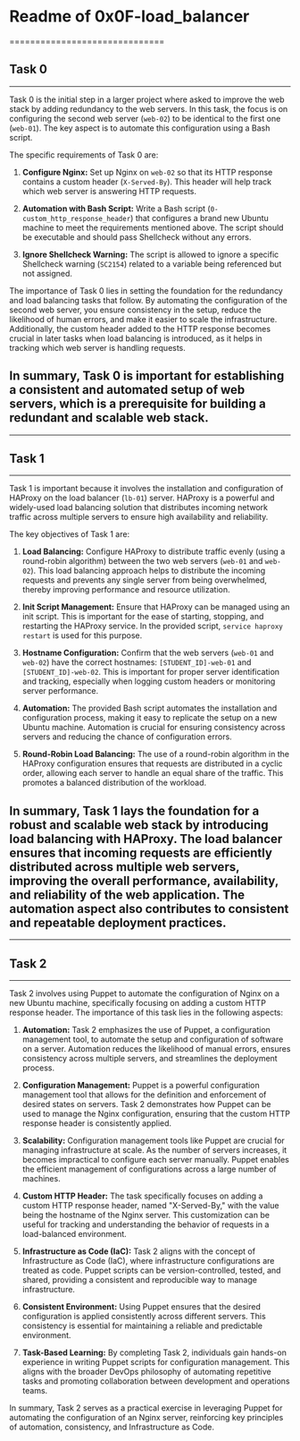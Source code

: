 # Readme of 0x0F-load_balancer
==============================

## Task 0
---
Task 0 is the initial step in a larger project where asked to improve the web stack by adding redundancy to the web servers. In this task, the focus is on configuring the second web server (`web-02`) to be identical to the first one (`web-01`). The key aspect is to automate this configuration using a Bash script.

The specific requirements of Task 0 are:

1. **Configure Nginx:** Set up Nginx on `web-02` so that its HTTP response contains a custom header (`X-Served-By`). This header will help track which web server is answering HTTP requests.

2. **Automation with Bash Script:** Write a Bash script (`0-custom_http_response_header`) that configures a brand new Ubuntu machine to meet the requirements mentioned above. The script should be executable and should pass Shellcheck without any errors.

3. **Ignore Shellcheck Warning:** The script is allowed to ignore a specific Shellcheck warning (`SC2154`) related to a variable being referenced but not assigned.

The importance of Task 0 lies in setting the foundation for the redundancy and load balancing tasks that follow. By automating the configuration of the second web server, you ensure consistency in the setup, reduce the likelihood of human errors, and make it easier to scale the infrastructure. Additionally, the custom header added to the HTTP response becomes crucial in later tasks when load balancing is introduced, as it helps in tracking which web server is handling requests.

In summary, Task 0 is important for establishing a consistent and automated setup of web servers, which is a prerequisite for building a redundant and scalable web stack.
---

---
## Task 1
---
Task 1 is important because it involves the installation and configuration of HAProxy on the load balancer (`lb-01`) server. HAProxy is a powerful and widely-used load balancing solution that distributes incoming network traffic across multiple servers to ensure high availability and reliability.

The key objectives of Task 1 are:

1. **Load Balancing:** Configure HAProxy to distribute traffic evenly (using a round-robin algorithm) between the two web servers (`web-01` and `web-02`). This load balancing approach helps to distribute the incoming requests and prevents any single server from being overwhelmed, thereby improving performance and resource utilization.

2. **Init Script Management:** Ensure that HAProxy can be managed using an init script. This is important for the ease of starting, stopping, and restarting the HAProxy service. In the provided script, `service haproxy restart` is used for this purpose.

3. **Hostname Configuration:** Confirm that the web servers (`web-01` and `web-02`) have the correct hostnames: `[STUDENT_ID]-web-01` and `[STUDENT_ID]-web-02`. This is important for proper server identification and tracking, especially when logging custom headers or monitoring server performance.

4. **Automation:** The provided Bash script automates the installation and configuration process, making it easy to replicate the setup on a new Ubuntu machine. Automation is crucial for ensuring consistency across servers and reducing the chance of configuration errors.

5. **Round-Robin Load Balancing:** The use of a round-robin algorithm in the HAProxy configuration ensures that requests are distributed in a cyclic order, allowing each server to handle an equal share of the traffic. This promotes a balanced distribution of the workload.

In summary, Task 1 lays the foundation for a robust and scalable web stack by introducing load balancing with HAProxy. The load balancer ensures that incoming requests are efficiently distributed across multiple web servers, improving the overall performance, availability, and reliability of the web application. The automation aspect also contributes to consistent and repeatable deployment practices.
---

---
## Task 2
---
Task 2 involves using Puppet to automate the configuration of Nginx on a new Ubuntu machine, specifically focusing on adding a custom HTTP response header. The importance of this task lies in the following aspects:

1. **Automation:**
   Task 2 emphasizes the use of Puppet, a configuration management tool, to automate the setup and configuration of software on a server. Automation reduces the likelihood of manual errors, ensures consistency across multiple servers, and streamlines the deployment process.

2. **Configuration Management:**
   Puppet is a powerful configuration management tool that allows for the definition and enforcement of desired states on servers. Task 2 demonstrates how Puppet can be used to manage the Nginx configuration, ensuring that the custom HTTP response header is consistently applied.

3. **Scalability:**
   Configuration management tools like Puppet are crucial for managing infrastructure at scale. As the number of servers increases, it becomes impractical to configure each server manually. Puppet enables the efficient management of configurations across a large number of machines.

4. **Custom HTTP Header:**
   The task specifically focuses on adding a custom HTTP response header, named "X-Served-By," with the value being the hostname of the Nginx server. This customization can be useful for tracking and understanding the behavior of requests in a load-balanced environment.

5. **Infrastructure as Code (IaC):**
   Task 2 aligns with the concept of Infrastructure as Code (IaC), where infrastructure configurations are treated as code. Puppet scripts can be version-controlled, tested, and shared, providing a consistent and reproducible way to manage infrastructure.

6. **Consistent Environment:**
   Using Puppet ensures that the desired configuration is applied consistently across different servers. This consistency is essential for maintaining a reliable and predictable environment.

7. **Task-Based Learning:**
   By completing Task 2, individuals gain hands-on experience in writing Puppet scripts for configuration management. This aligns with the broader DevOps philosophy of automating repetitive tasks and promoting collaboration between development and operations teams.

In summary, Task 2 serves as a practical exercise in leveraging Puppet for automating the configuration of an Nginx server, reinforcing key principles of automation, consistency, and Infrastructure as Code.
